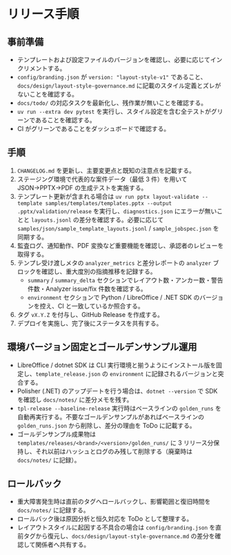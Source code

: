 # リリース手順

## 事前準備
- テンプレートおよび設定ファイルのバージョンを確認し、必要に応じてインクリメントする。
- `config/branding.json` が `version: "layout-style-v1"` であること、`docs/design/layout-style-governance.md` に記載のスタイル定義とズレがないことを確認する。
- `docs/todo/` の対応タスクを最新化し、残作業が無いことを確認する。
- `uv run --extra dev pytest` を実行し、スタイル設定を含む全テストがグリーンであることを確認する。
- CI がグリーンであることをダッシュボードで確認する。

## 手順
1. `CHANGELOG.md` を更新し、主要変更点と既知の注意点を記載する。
2. ステージング環境で代表的な案件データ（最低 3 件）を用いて JSON→PPTX→PDF の生成テストを実施する。
3. テンプレート更新が含まれる場合は `uv run pptx layout-validate --template samples/templates/templates.pptx --output .pptx/validation/release` を実行し、`diagnostics.json` にエラーが無いことと `layouts.jsonl` の差分を確認する。必要に応じて `samples/json/sample_template_layouts.jsonl` / `sample_jobspec.json` を同期する。
4. 監査ログ、通知動作、PDF 変換など重要機能を確認し、承認者のレビューを取得する。
5. テンプレ受け渡しメタの `analyzer_metrics` と差分レポートの `analyzer` ブロックを確認し、重大度別の指摘推移を記録する。
   - `summary` / `summary_delta` セクションでレイアウト数・アンカー数・警告件数・Analyzer issue/fix 件数を確認する。
   - `environment` セクションで Python / LibreOffice / .NET SDK のバージョンを控え、CI と一致しているか照合する。
6. タグ `vX.Y.Z` を付与し、GitHub Release を作成する。
7. デプロイを実施し、完了後にステータスを共有する。

## 環境バージョン固定とゴールデンサンプル運用
- LibreOffice / dotnet SDK は CLI 実行環境と揃うようにインストール版を固定し、`template_release.json` の `environment` に記録されるバージョンと突合する。
- Polisher (.NET) のアップデートを行う場合は、`dotnet --version` で SDK を確認し `docs/notes/` に差分メモを残す。
- `tpl-release --baseline-release` 実行時はベースラインの `golden_runs` を自動再実行する。不要なゴールデンサンプルがあればベースラインの `golden_runs.json` から削除し、差分の理由を ToDo に記載する。
- ゴールデンサンプル成果物は `templates/releases/<brand>/<version>/golden_runs/` に 3 リリース分保持し、それ以前はハッシュとログのみ残して削除する（廃棄時は `docs/notes/` に記録）。

## ロールバック
- 重大障害発生時は直前のタグへロールバックし、影響範囲と復旧時間を `docs/notes/` に記録する。
- ロールバック後は原因分析と恒久対応を ToDo として整理する。
- レイアウトスタイルに起因する不具合の場合は `config/branding.json` を直前タグから復元し、`docs/design/layout-style-governance.md` の差分を確認して関係者へ共有する。
